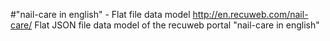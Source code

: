 #"nail-care in english" - Flat file data model
http://en.recuweb.com/nail-care/
Flat JSON file data model of the recuweb portal "nail-care in english"
